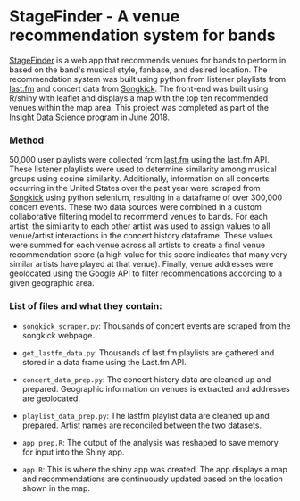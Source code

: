 # StageFinder - A venue recommendation system for bands

[StageFinder](http://stagefinder.site) is a web app that recommends venues for bands to perform in based on the band's musical style, fanbase, and desired location.  The recommendation system was built using python from listener playlists from [last.fm](http://last.fm) and concert data from [Songkick](http://songkick.com).  The front-end was built using R/shiny with leaflet and displays a map with the top ten recommended venues within the map area.  This project was completed as part of the [Insight Data Science](https://www.insightdatascience.com/) program in June 2018.

### Method

50,000 user playlists were collected from [last.fm](http://last.fm) using the last.fm API.  These listener playlists were used to determine similarity among musical groups using cosine similarity.  Additionally, information on all concerts occurring in the United States over the past year were scraped from [Songkick](http://songkick.com) using python selenium, resulting in a dataframe of over 300,000 concert events.  These two data sources were combined in a custom collaborative filtering model to recommend venues to bands.  For each artist, the similarity to each other artist was used to assign values to all venue/artist interactions in the concert history dataframe.  These values were summed for each venue across all artists to create a final venue recommendation score (a high value for this score indicates that many very similar artists have played at that venue).  Finally, venue addresses were geolocated using the Google API to filter recommendations according to a given geographic area.  

### List of files and what they contain:

* ```songkick_scraper.py```: Thousands of concert events are scraped from the songkick webpage.

* ```get_lastfm_data.py```: Thousands of last.fm playlists are gathered and stored in a data frame using the Last.fm API.

* ```concert_data_prep.py```: The concert history data are cleaned up and prepared.  Geographic information on venues is extracted and addresses are geolocated.

* ```playlist_data_prep.py```: The lastfm playlist data are cleaned up and prepared.  Artist names are reconciled between the two datasets.

* ```app_prep.R```: The output of the analysis was reshaped to save memory for input into the Shiny app.

* ```app.R```: This is where the shiny app was created.  The app displays a map and recommendations are continuously updated based on the location shown in the map.
